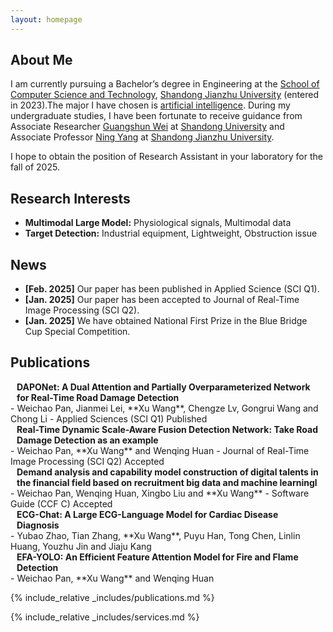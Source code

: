 ```yaml
---
layout: homepage
---
```


## About Me

I am currently pursuing a Bachelor’s degree in Engineering at the [School of Computer Science and Technology](https://www.sdjzu.edu.cn/jsjkx/index.htm), [Shandong Jianzhu University](https://www.sdjzu.edu.cn/) (entered in 2023).The major I have chosen is [artificial intelligence](https://www.gaokao.cn/school/528/specialtydetail/1800980). During my undergraduate studies, I have been fortunate to receive guidance from Associate Researcher [Guangshun Wei](https://faculty.sdu.edu.cn/weiguangshun/zh_CN/index.htm) at [Shandong University](https://www.sdu.edu.cn/index.htm) and Associate Professor [Ning Yang](https://www.sdjzu.edu.cn/jsjkx/xygk/szll2.htm) at [Shandong Jianzhu University](https://www.sdjzu.edu.cn/). 

I hope to obtain the position of Research Assistant in your laboratory for the fall of 2025.

## Research Interests

- **Multimodal Large Model:** Physiological signals, Multimodal data
- **Target Detection:** Industrial equipment, Lightweight, Obstruction issue

## News

- **[Feb. 2025]** Our paper has been published in Applied Science (SCI Q1).
- **[Jan. 2025]** Our paper has been accepted to Journal of Real-Time Image Processing (SCI Q2).
- **[Jan. 2025]** We have obtained National First Prize in the Blue Bridge Cup Special Competition.

## Publications

<h4 style="margin:0 10px 0;">DAPONet: A Dual Attention and Partially Overparameterized Network for Real-Time Road Damage Detection</h4>
- Weichao Pan, Jianmei Lei, **Xu Wang**, Chengze Lv, Gongrui Wang and Chong Li
- Applied Sciences (SCI Q1)  Published
<h4 style="margin:0 10px 0;">Real-Time Dynamic Scale-Aware Fusion Detection Network: Take Road Damage Detection as an example</h4>
- Weichao Pan, **Xu Wang** and Wenqing Huan
- Journal of Real-Time Image Processing (SCI Q2)  Accepted
<h4 style="margin:0 10px 0;">Demand analysis and capability model construction of digital talents in the financial field based on recruitment big data and machine learningl</h4>
- Weichao Pan, Wenqing Huan, Xingbo Liu and **Xu Wang**
- Software Guide (CCF C)  Accepted
<h4 style="margin:0 10px 0;">ECG-Chat: A Large ECG-Language Model for Cardiac Disease Diagnosis</h4>
- Yubao Zhao, Tian Zhang, **Xu Wang**, Puyu Han, Tong Chen, Linlin Huang, Youzhu Jin and Jiaju Kang
<h4 style="margin:0 10px 0;">EFA-YOLO: An Efficient Feature Attention Model for Fire and Flame Detection</h4>
- Weichao Pan, **Xu Wang** and Wenqing Huan

{% include_relative _includes/publications.md %}

{% include_relative _includes/services.md %}
